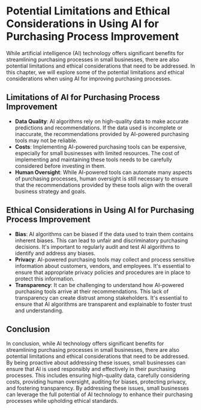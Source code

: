 Potential Limitations and Ethical Considerations in Using AI for Purchasing Process Improvement
=====================================================================================================================================================

While artificial intelligence (AI) technology offers significant benefits for streamlining purchasing processes in small businesses, there are also potential limitations and ethical considerations that need to be addressed. In this chapter, we will explore some of the potential limitations and ethical considerations when using AI for improving purchasing processes.

Limitations of AI for Purchasing Process Improvement
----------------------------------------------------

* **Data Quality**: AI algorithms rely on high-quality data to make accurate predictions and recommendations. If the data used is incomplete or inaccurate, the recommendations provided by AI-powered purchasing tools may not be reliable.
* **Costs**: Implementing AI-powered purchasing tools can be expensive, especially for small businesses with limited resources. The cost of implementing and maintaining these tools needs to be carefully considered before investing in them.
* **Human Oversight**: While AI-powered tools can automate many aspects of purchasing processes, human oversight is still necessary to ensure that the recommendations provided by these tools align with the overall business strategy and goals.

Ethical Considerations in Using AI for Purchasing Process Improvement
---------------------------------------------------------------------

* **Bias**: AI algorithms can be biased if the data used to train them contains inherent biases. This can lead to unfair and discriminatory purchasing decisions. It's important to regularly audit and test AI algorithms to identify and address any biases.
* **Privacy**: AI-powered purchasing tools may collect and process sensitive information about customers, vendors, and employees. It's essential to ensure that appropriate privacy policies and procedures are in place to protect this information.
* **Transparency**: It can be challenging to understand how AI-powered purchasing tools arrive at their recommendations. This lack of transparency can create distrust among stakeholders. It's essential to ensure that AI algorithms are transparent and explainable to foster trust and understanding.

Conclusion
----------

In conclusion, while AI technology offers significant benefits for streamlining purchasing processes in small businesses, there are also potential limitations and ethical considerations that need to be addressed. By being proactive about addressing these issues, small businesses can ensure that AI is used responsibly and effectively in their purchasing processes. This includes ensuring high-quality data, carefully considering costs, providing human oversight, auditing for biases, protecting privacy, and fostering transparency. By addressing these issues, small businesses can leverage the full potential of AI technology to enhance their purchasing processes while upholding ethical standards.
